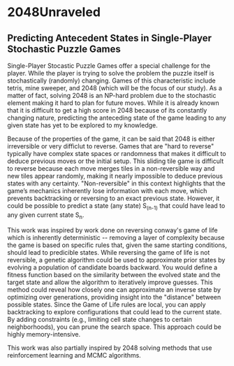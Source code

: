 # 2048Unraveled
## Predicting Antecedent States in Single-Player Stochastic Puzzle Games

Single-Player Stocastic Puzzle Games offer a special challenge for the player. While the player is trying to solve the problem the puzzle itself is stochastically (randomly) changing. Games of this characteristic include tetris, mine sweeper, and 2048 (which will be the focus of our study). As a matter of fact, solving 2048 is an NP-hard problem due to the stochastic element making it hard to plan for future moves. While it is already known that it is difficult to get a high score in 2048 because of its constantly changing nature, predicting the anteceding state of the game leading to any given state has yet to be explored to my knowledge. 

Because of the properties of the game, it can be said that 2048 is either irreversible or very difficlut to reverse. Games that are "hard to reverse" typically have complex state spaces or randomness that makes it difficult to deduce previous moves or the initial setup. This sliding tile game is difficult to reverse because each move merges tiles in a non-reversible way and new tiles appear randomly, making it nearly impossible to deduce previous states with any certainty. "Non-reversible" in this context highlights that the game’s mechanics inherently lose information with each move, which prevents backtracking or reversing to an exact previous state. However, it could be possible to predict a state (any state) S<sub>(n-1)</sub> that could have lead to any given current state S<sub>n</sub>.

This work was inspired by work done on reversing conway's game of life which is inherently deterministic -- removing a layer of complexity because the game is based on specific rules that, given the same starting conditions, should lead to predicible states. While reversing the game of life is not reversible, a genetic algorithm could be used to approximate prior states by evolving a population of candidate boards backward. You would define a fitness function based on the similarity between the evolved state and the target state and allow the algorithm to iteratively improve guesses. This method could reveal how closely one can approximate an inverse state by optimizing over generations, providing insight into the "distance" between possible states. Since the Game of Life rules are local, you can apply backtracking to explore configurations that could lead to the current state. By adding constraints (e.g., limiting cell state changes to certain neighborhoods), you can prune the search space. This approach could be highly memory-intensive.

This work was also partially inspired by 2048 solving methods that use reinforcement learning and MCMC algorithms. 
